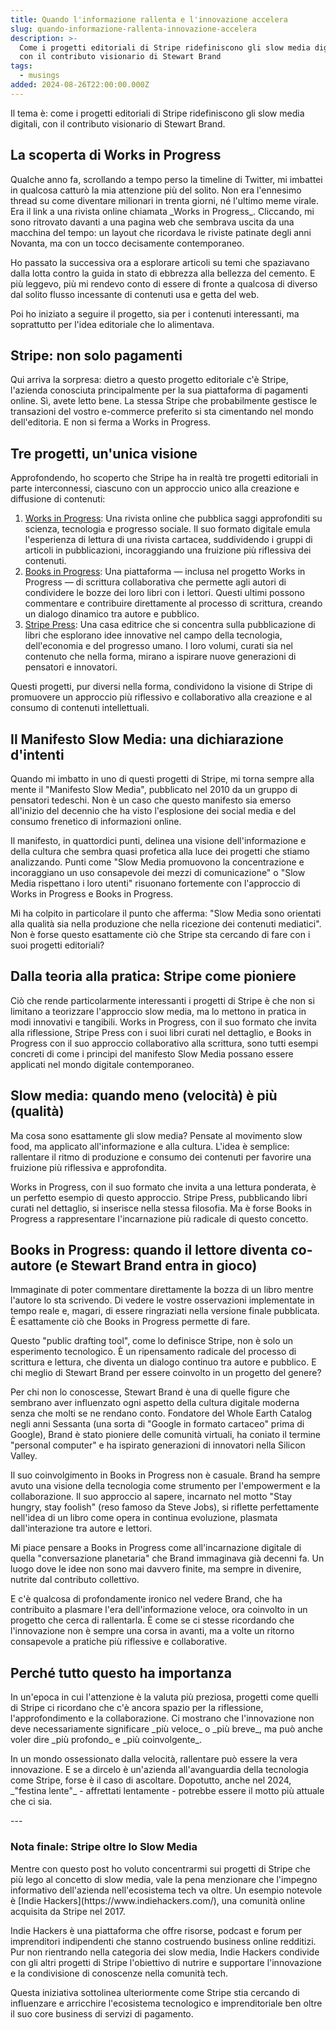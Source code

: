 ```yaml
---
title: Quando l'informazione rallenta e l'innovazione accelera
slug: quando-informazione-rallenta-innovazione-accelera
description: >-
  Come i progetti editoriali di Stripe ridefiniscono gli slow media digitali,
  con il contributo visionario di Stewart Brand
tags:
  - musings
added: 2024-08-26T22:00:00.000Z
---
```


Il tema è: come i progetti editoriali di Stripe ridefiniscono gli slow media digitali, con il contributo visionario di Stewart Brand.

## La scoperta di Works in Progress

Qualche anno fa, scrollando a tempo perso la timeline di Twitter, mi imbattei in qualcosa catturò la mia attenzione più del solito. Non era l'ennesimo thread su come diventare milionari in trenta giorni, né l'ultimo meme virale. Era il link a una rivista online chiamata \_Works in Progress\_. Cliccando, mi sono ritrovato davanti a una pagina web che sembrava uscita da una macchina del tempo: un layout che ricordava le riviste patinate degli anni Novanta, ma con un tocco decisamente contemporaneo.

Ho passato la successiva ora a esplorare articoli su temi che spaziavano dalla lotta contro la guida in stato di ebbrezza alla bellezza del cemento. E più leggevo, più mi rendevo conto di essere di fronte a qualcosa di diverso dal solito flusso incessante di contenuti usa e getta del web.

Poi ho iniziato a seguire il progetto, sia per i contenuti interessanti, ma soprattutto per l'idea editoriale che lo alimentava.

## Stripe: non solo pagamenti

Qui arriva la sorpresa: dietro a questo progetto editoriale c'è Stripe, l'azienda conosciuta principalmente per la sua piattaforma di pagamenti online. Sì, avete letto bene. La stessa Stripe che probabilmente gestisce le transazioni del vostro e-commerce preferito si sta cimentando nel mondo dell'editoria. E non si ferma a Works in Progress.

## Tre progetti, un'unica visione

Approfondendo, ho scoperto che Stripe ha in realtà tre progetti editoriali in parte interconnessi, ciascuno con un approccio unico alla creazione e diffusione di contenuti:

1. [Works in Progress](https://worksinprogress.co/): Una rivista online che pubblica saggi approfonditi su scienza, tecnologia e progresso sociale. Il suo formato digitale emula l'esperienza di lettura di una rivista cartacea, suddividendo i gruppi di articoli in pubblicazioni, incoraggiando una fruizione più riflessiva dei contenuti.
2. [Books in Progress](https://books.worksinprogress.co/): Una piattaforma — inclusa nel progetto Works in Progress — di scrittura collaborativa che permette agli autori di condividere le bozze dei loro libri con i lettori. Questi ultimi possono commentare e contribuire direttamente al processo di scrittura, creando un dialogo dinamico tra autore e pubblico.
3. [Stripe Press](https://press.stripe.com): Una casa editrice che si concentra sulla pubblicazione di libri che esplorano idee innovative nel campo della tecnologia, dell'economia e del progresso umano. I loro volumi, curati sia nel contenuto che nella forma, mirano a ispirare nuove generazioni di pensatori e innovatori.

Questi progetti, pur diversi nella forma, condividono la visione di Stripe di promuovere un approccio più riflessivo e collaborativo alla creazione e al consumo di contenuti intellettuali.

## Il Manifesto Slow Media: una dichiarazione d'intenti

Quando mi imbatto in uno di questi progetti di Stripe, mi torna sempre alla mente il "Manifesto Slow Media", pubblicato nel 2010 da un gruppo di pensatori tedeschi. Non è un caso che questo manifesto sia emerso all'inizio del decennio che ha visto l'esplosione dei social media e del consumo frenetico di informazioni online.

Il manifesto, in quattordici punti, delinea una visione dell'informazione e della cultura che sembra quasi profetica alla luce dei progetti che stiamo analizzando. Punti come "Slow Media promuovono la concentrazione e incoraggiano un uso consapevole dei mezzi di comunicazione" o "Slow Media rispettano i loro utenti" risuonano fortemente con l'approccio di Works in Progress e Books in Progress.

Mi ha colpito in particolare il punto che afferma: "Slow Media sono orientati alla qualità sia nella produzione che nella ricezione dei contenuti mediatici". Non è forse questo esattamente ciò che Stripe sta cercando di fare con i suoi progetti editoriali?

## Dalla teoria alla pratica: Stripe come pioniere

Ciò che rende particolarmente interessanti i progetti di Stripe è che non si limitano a teorizzare l'approccio slow media, ma lo mettono in pratica in modi innovativi e tangibili. Works in Progress, con il suo formato che invita alla riflessione, Stripe Press con i suoi libri curati nel dettaglio, e Books in Progress con il suo approccio collaborativo alla scrittura, sono tutti esempi concreti di come i principi del manifesto Slow Media possano essere applicati nel mondo digitale contemporaneo.

## Slow media: quando meno (velocità) è più (qualità)

Ma cosa sono esattamente gli slow media? Pensate al movimento slow food, ma applicato all'informazione e alla cultura. L'idea è semplice: rallentare il ritmo di produzione e consumo dei contenuti per favorire una fruizione più riflessiva e approfondita.

Works in Progress, con il suo formato che invita a una lettura ponderata, è un perfetto esempio di questo approccio. Stripe Press, pubblicando libri curati nel dettaglio, si inserisce nella stessa filosofia. Ma è forse Books in Progress a rappresentare l'incarnazione più radicale di questo concetto.

## Books in Progress: quando il lettore diventa co-autore (e Stewart Brand entra in gioco)

Immaginate di poter commentare direttamente la bozza di un libro mentre l'autore lo sta scrivendo. Di vedere le vostre osservazioni implementate in tempo reale e, magari, di essere ringraziati nella versione finale pubblicata. È esattamente ciò che Books in Progress permette di fare.

Questo "public drafting tool", come lo definisce Stripe, non è solo un esperimento tecnologico. È un ripensamento radicale del processo di scrittura e lettura, che diventa un dialogo continuo tra autore e pubblico. E chi meglio di Stewart Brand per essere coinvolto in un progetto del genere?

Per chi non lo conoscesse, Stewart Brand è una di quelle figure che sembrano aver influenzato ogni aspetto della cultura digitale moderna senza che molti se ne rendano conto. Fondatore del Whole Earth Catalog negli anni Sessanta (una sorta di "Google in formato cartaceo" prima di Google), Brand è stato pioniere delle comunità virtuali, ha coniato il termine "personal computer" e ha ispirato generazioni di innovatori nella Silicon Valley.

Il suo coinvolgimento in Books in Progress non è casuale. Brand ha sempre avuto una visione della tecnologia come strumento per l'empowerment e la collaborazione. Il suo approccio al sapere, incarnato nel motto "Stay hungry, stay foolish" (reso famoso da Steve Jobs), si riflette perfettamente nell'idea di un libro come opera in continua evoluzione, plasmata dall'interazione tra autore e lettori.

Mi piace pensare a Books in Progress come all'incarnazione digitale di quella "conversazione planetaria" che Brand immaginava già decenni fa. Un luogo dove le idee non sono mai davvero finite, ma sempre in divenire, nutrite dal contributo collettivo.

E c'è qualcosa di profondamente ironico nel vedere Brand, che ha contribuito a plasmare l'era dell'informazione veloce, ora coinvolto in un progetto che cerca di rallentarla. È come se ci stesse ricordando che l'innovazione non è sempre una corsa in avanti, ma a volte un ritorno consapevole a pratiche più riflessive e collaborative.

## Perché tutto questo ha importanza

In un'epoca in cui l'attenzione è la valuta più preziosa, progetti come quelli di Stripe ci ricordano che c'è ancora spazio per la riflessione, l'approfondimento e la collaborazione. Ci mostrano che l'innovazione non deve necessariamente significare \_più veloce\_ o \_più breve\_, ma può anche voler dire \_più profondo\_ e \_più coinvolgente\_.

In un mondo ossessionato dalla velocità, rallentare può essere la vera innovazione. E se a dircelo è un'azienda all'avanguardia della tecnologia come Stripe, forse è il caso di ascoltare. Dopotutto, anche nel 2024, \_"festina lente"\_ - affrettati lentamente - potrebbe essere il motto più attuale che ci sia.

\---

### Nota finale: Stripe oltre lo Slow Media

Mentre con questo post ho voluto concentrarmi sui progetti di Stripe che più lego al concetto di slow media, vale la pena menzionare che l'impegno informativo dell'azienda nell'ecosistema tech va oltre. Un esempio notevole è \[Indie Hackers]\(https\://www\.indiehackers.com/), una comunità online acquisita da Stripe nel 2017. 

Indie Hackers è una piattaforma che offre risorse, podcast e forum per imprenditori indipendenti che stanno costruendo business online redditizi. Pur non rientrando nella categoria dei slow media, Indie Hackers condivide con gli altri progetti di Stripe l'obiettivo di nutrire e supportare l'innovazione e la condivisione di conoscenze nella comunità tech.

Questa iniziativa sottolinea ulteriormente come Stripe stia cercando di influenzare e arricchire l'ecosistema tecnologico e imprenditoriale ben oltre il suo core business di servizi di pagamento.
